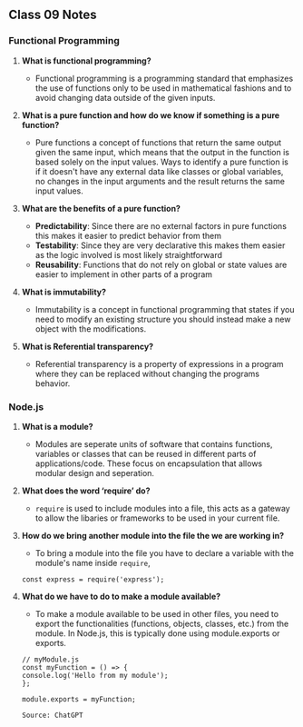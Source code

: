 ## Class 09 Notes

### Functional Programming

1. **What is functional programming?**

    - Functional programming is a programming standard that emphasizes the use of functions only to be used in mathematical fashions and to avoid changing data outside of the given inputs.

2. **What is a pure function and how do we know if something is a pure function?**

    - Pure functions a concept of functions that return the same output given the same input, which means that the output in the function is based solely on the input values. Ways to identify a pure function is if it doesn't have any external data like classes or global variables, no changes in the input arguments and the result returns the same input values.

3. **What are the benefits of a pure function?**

    - **Predictability**: Since there are no external factors in pure functions this makes it easier to predict behavior from them
    - **Testability**: Since they are very declarative this makes them easier as the logic involved is most likely straightforward
    - **Reusability**: Functions that do not rely on global or state values are easier to implement in other parts of a program

4. **What is immutability?**

    - Immutability is a concept in functional programming that states if you need to modify an existing structure you should instead make a new object with the modifications.

5. **What is Referential transparency?**

    - Referential transparency is a property of expressions in a program where they can be replaced without changing the programs behavior. 

### Node.js

1. **What is a module?**

    - Modules are seperate units of software that contains functions, variables or classes that can be reused in different parts of applications/code. These focus on encapsulation that allows modular design and seperation.

2. **What does the word ‘require’ do?**

    - `require` is used to include modules into a file, this acts as a gateway to allow the libaries or frameworks to be used in your current file.

3. **How do we bring another module into the file the we are working in?**

    - To bring a module into the file you have to declare a variable with the module's name inside `require`,
    ```
    const express = require('express');
    ```
4. **What do we have to do to make a module available?**

    - To make a module available to be used in other files, you need to export the functionalities (functions, objects, classes, etc.) from the module. In Node.js, this is typically done using module.exports or exports.
    
    ```
    // myModule.js
    const myFunction = () => {
    console.log('Hello from my module');
    };

    module.exports = myFunction;

    Source: ChatGPT
    ```